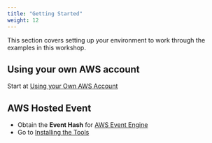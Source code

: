 ```yaml
---
title: "Getting Started"
weight: 12
---
```


This section covers setting up your environment to work through the examples in this workshop.

## Using your own AWS account

Start at [Using your Own AWS Account](/getting-started/own-aws-account)

## AWS Hosted Event

- Obtain the **Event Hash** for [AWS Event Engine](https://dashboard.eventengine.run/login)
- Go to [Installing the Tools](/getting-started/tool-installation)
